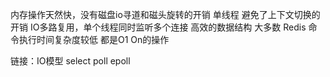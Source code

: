内存操作天然快，没有磁盘io寻道和磁头旋转的开销 
单线程 避免了上下文切换的开销
IO多路复用，单个线程同时监听多个连接
高效的数据结构
大多数 Redis 命令执行时间复杂度较低 都是O1 On的操作



链接：IO模型 select poll epoll